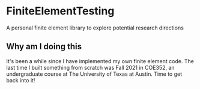 # FiniteElementTesting
A personal finite element library to explore potential research directions

## Why am I doing this

It's been a while since I have implemented my own finite element code. The last time I built something from scratch was Fall 2021 in COE352, an undergraduate course at The University of Texas at Austin. Time to get back into it!
